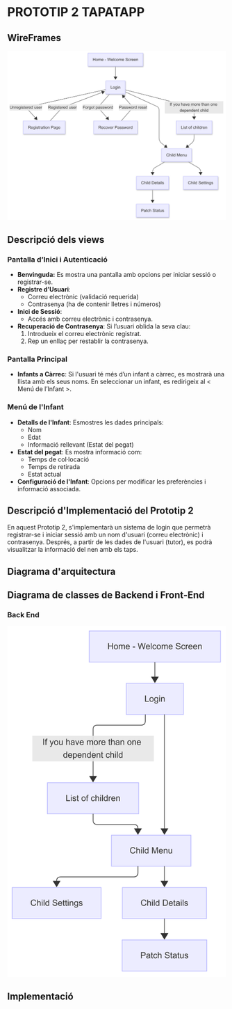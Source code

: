 # PROTOTIP 2 TAPATAPP

## WireFrames

![Wireframes](WireframeP2.png)

## Descripció dels views

### Pantalla d’Inici i Autenticació
- <b>Benvinguda:</b> Es mostra una pantalla amb opcions per iniciar sessió o registrar-se.
- <b>Registre d’Usuari</b>:
  	- Correu electrònic (validació requerida)
  	- Contrasenya (ha de contenir lletres i números)
- <b>Inici de Sessió</b>:
	- Accés amb correu electrònic i contrasenya.
- <b>Recuperació de Contrasenya</b>: Si l’usuari oblida la seva clau:
    1. Introdueix el correu electrònic registrat.
  	2. Rep un enllaç per restablir la contrasenya.

### Pantalla Principal
- <b>Infants a Càrrec</b>: Si l'usuari té més d’un infant a càrrec, es mostrarà una llista amb els seus noms. En seleccionar un infant, es redirigeix al < Menú de l’Infant >.

### Menú de l'Infant
- <b>Detalls de l'Infant</b>: Esmostres les dades principals:
    - Nom
    - Edat
    - Informació rellevant (Estat del pegat)
- <b>Estat del pegat</b>: Es mostra informació com:
    - Temps de col·locació
    - Temps de retirada
    - Estat actual
- <b>Configuració de l'Infant</b>: Opcions per modificar les preferències i informació associada.


## Descripció d'Implementació del Prototip 2

En aquest Prototip 2, s'implementarà un sistema de login que permetrà registrar-se i iniciar sessió amb un nom d'usuari (correu electrònic) i contrasenya. Després, a partir de les dades de l'usuari (tutor), es podrà visualitzar la informació del nen amb els taps.


## Diagrama d'arquitectura 

## Diagrama de classes de Backend i Front-End

### Back End

![BackEnd](backend.png)

## Implementació